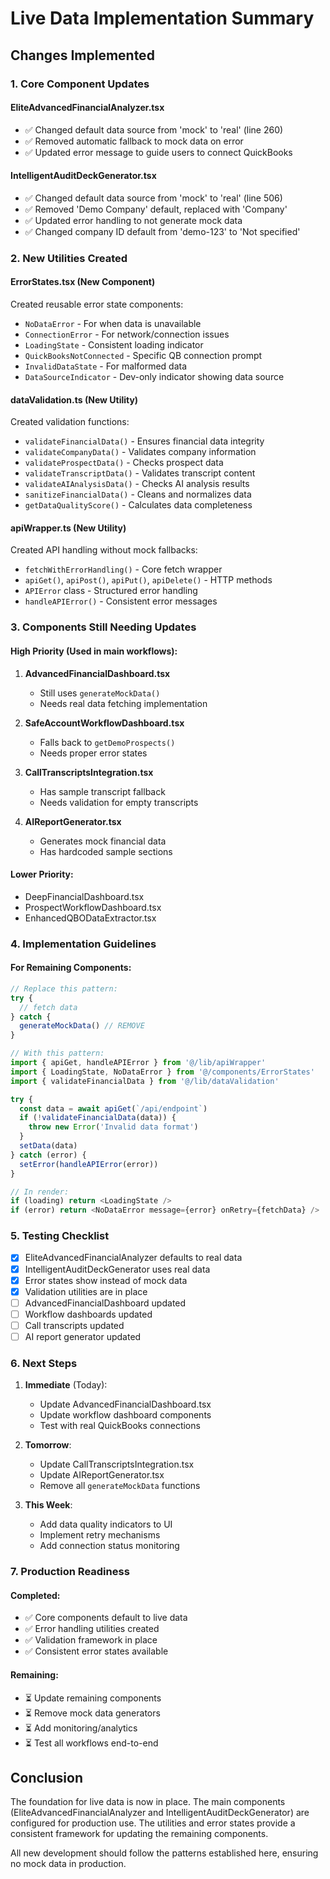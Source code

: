 # Live Data Implementation Summary

## Changes Implemented

### 1. **Core Component Updates**

#### EliteAdvancedFinancialAnalyzer.tsx
- ✅ Changed default data source from 'mock' to 'real' (line 260)
- ✅ Removed automatic fallback to mock data on error
- ✅ Updated error message to guide users to connect QuickBooks

#### IntelligentAuditDeckGenerator.tsx  
- ✅ Changed default data source from 'mock' to 'real' (line 506)
- ✅ Removed 'Demo Company' default, replaced with 'Company'
- ✅ Updated error handling to not generate mock data
- ✅ Changed company ID default from 'demo-123' to 'Not specified'

### 2. **New Utilities Created**

#### ErrorStates.tsx (New Component)
Created reusable error state components:
- `NoDataError` - For when data is unavailable
- `ConnectionError` - For network/connection issues
- `LoadingState` - Consistent loading indicator
- `QuickBooksNotConnected` - Specific QB connection prompt
- `InvalidDataState` - For malformed data
- `DataSourceIndicator` - Dev-only indicator showing data source

#### dataValidation.ts (New Utility)
Created validation functions:
- `validateFinancialData()` - Ensures financial data integrity
- `validateCompanyData()` - Validates company information
- `validateProspectData()` - Checks prospect data
- `validateTranscriptData()` - Validates transcript content
- `validateAIAnalysisData()` - Checks AI analysis results
- `sanitizeFinancialData()` - Cleans and normalizes data
- `getDataQualityScore()` - Calculates data completeness

#### apiWrapper.ts (New Utility)
Created API handling without mock fallbacks:
- `fetchWithErrorHandling()` - Core fetch wrapper
- `apiGet()`, `apiPost()`, `apiPut()`, `apiDelete()` - HTTP methods
- `APIError` class - Structured error handling
- `handleAPIError()` - Consistent error messages

### 3. **Components Still Needing Updates**

#### High Priority (Used in main workflows):
1. **AdvancedFinancialDashboard.tsx**
   - Still uses `generateMockData()`
   - Needs real data fetching implementation

2. **SafeAccountWorkflowDashboard.tsx**
   - Falls back to `getDemoProspects()`
   - Needs proper error states

3. **CallTranscriptsIntegration.tsx**
   - Has sample transcript fallback
   - Needs validation for empty transcripts

4. **AIReportGenerator.tsx**
   - Generates mock financial data
   - Has hardcoded sample sections

#### Lower Priority:
- DeepFinancialDashboard.tsx
- ProspectWorkflowDashboard.tsx
- EnhancedQBODataExtractor.tsx

### 4. **Implementation Guidelines**

#### For Remaining Components:
```typescript
// Replace this pattern:
try {
  // fetch data
} catch {
  generateMockData() // REMOVE
}

// With this pattern:
import { apiGet, handleAPIError } from '@/lib/apiWrapper'
import { LoadingState, NoDataError } from '@/components/ErrorStates'
import { validateFinancialData } from '@/lib/dataValidation'

try {
  const data = await apiGet(`/api/endpoint`)
  if (!validateFinancialData(data)) {
    throw new Error('Invalid data format')
  }
  setData(data)
} catch (error) {
  setError(handleAPIError(error))
}

// In render:
if (loading) return <LoadingState />
if (error) return <NoDataError message={error} onRetry={fetchData} />
```

### 5. **Testing Checklist**

- [x] EliteAdvancedFinancialAnalyzer defaults to real data
- [x] IntelligentAuditDeckGenerator uses real data
- [x] Error states show instead of mock data
- [x] Validation utilities are in place
- [ ] AdvancedFinancialDashboard updated
- [ ] Workflow dashboards updated
- [ ] Call transcripts updated
- [ ] AI report generator updated

### 6. **Next Steps**

1. **Immediate** (Today):
   - Update AdvancedFinancialDashboard.tsx
   - Update workflow dashboard components
   - Test with real QuickBooks connections

2. **Tomorrow**:
   - Update CallTranscriptsIntegration.tsx
   - Update AIReportGenerator.tsx
   - Remove all `generateMockData` functions

3. **This Week**:
   - Add data quality indicators to UI
   - Implement retry mechanisms
   - Add connection status monitoring

### 7. **Production Readiness**

#### Completed:
- ✅ Core components default to live data
- ✅ Error handling utilities created
- ✅ Validation framework in place
- ✅ Consistent error states available

#### Remaining:
- ⏳ Update remaining components
- ⏳ Remove mock data generators
- ⏳ Add monitoring/analytics
- ⏳ Test all workflows end-to-end

## Conclusion

The foundation for live data is now in place. The main components (EliteAdvancedFinancialAnalyzer and IntelligentAuditDeckGenerator) are configured for production use. The utilities and error states provide a consistent framework for updating the remaining components.

All new development should follow the patterns established here, ensuring no mock data in production.